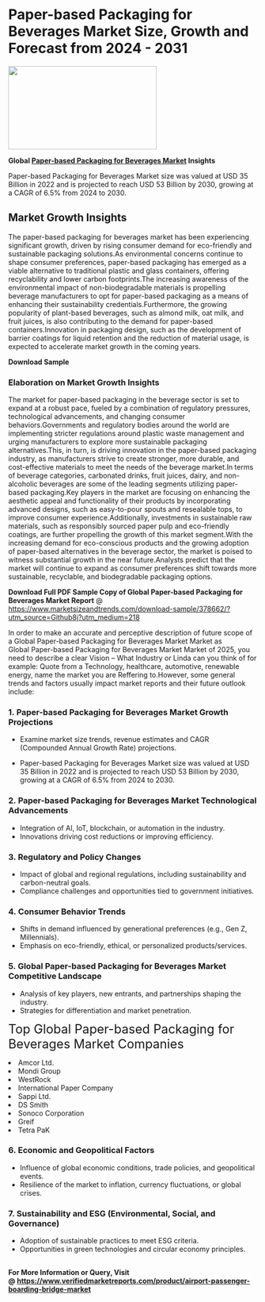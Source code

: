 <H1>Paper-based Packaging for Beverages Market Size, Growth and Forecast from 2024 - 2031</H1><img class="aligncenter size-medium wp-image-584254" src="https://thirdeyenews.in/wp-content/uploads/2024/09/Global-Market-Research-300x168.jpeg" alt="" width="300" height="168" /><p><strong>Global&nbsp;<a href="https://www.marketsizeandtrends.com/download-sample/378662/?utm_source=Github8j?utm_medium=218">Paper-based Packaging for Beverages Market</a> Insights</strong></p><p>Paper-based Packaging for Beverages Market size was valued at USD 35 Billion in 2022 and is projected to reach USD 53 Billion by 2030, growing at a CAGR of 6.5% from 2024 to 2030.</p><p><h2>Market Growth Insights</h2> The paper-based packaging for beverages market has been experiencing significant growth, driven by rising consumer demand for eco-friendly and sustainable packaging solutions.As environmental concerns continue to shape consumer preferences, paper-based packaging has emerged as a viable alternative to traditional plastic and glass containers, offering recyclability and lower carbon footprints.The increasing awareness of the environmental impact of non-biodegradable materials is propelling beverage manufacturers to opt for paper-based packaging as a means of enhancing their sustainability credentials.Furthermore, the growing popularity of plant-based beverages, such as almond milk, oat milk, and fruit juices, is also contributing to the demand for paper-based containers.Innovation in packaging design, such as the development of barrier coatings for liquid retention and the reduction of material usage, is expected to accelerate market growth in the coming years.<p><strong>Download Sample</strong></p> <h3>Elaboration on Market Growth Insights</h3> The market for paper-based packaging in the beverage sector is set to expand at a robust pace, fueled by a combination of regulatory pressures, technological advancements, and changing consumer behaviors.Governments and regulatory bodies around the world are implementing stricter regulations around plastic waste management and urging manufacturers to explore more sustainable packaging alternatives.This, in turn, is driving innovation in the paper-based packaging industry, as manufacturers strive to create stronger, more durable, and cost-effective materials to meet the needs of the beverage market.In terms of beverage categories, carbonated drinks, fruit juices, dairy, and non-alcoholic beverages are some of the leading segments utilizing paper-based packaging.Key players in the market are focusing on enhancing the aesthetic appeal and functionality of their products by incorporating advanced designs, such as easy-to-pour spouts and resealable tops, to improve consumer experience.Additionally, investments in sustainable raw materials, such as responsibly sourced paper pulp and eco-friendly coatings, are further propelling the growth of this market segment.With the increasing demand for eco-conscious products and the growing adoption of paper-based alternatives in the beverage sector, the market is poised to witness substantial growth in the near future.Analysts predict that the market will continue to expand as consumer preferences shift towards more sustainable, recyclable, and biodegradable packaging options.<p><span class=""><strong>Download Full PDF Sample Copy of Global Paper-based Packaging for Beverages Market Report</strong> @ <a href="https://www.marketsizeandtrends.com/download-sample/378662/?utm_source=Github8j?utm_medium=218" target="_blank">https://www.marketsizeandtrends.com/download-sample/378662/?utm_source=Github8j?utm_medium=218</a></span></p><p>In order to make an accurate and perceptive description of future scope of a Global&nbsp;Paper-based Packaging for Beverages Market Market as Global&nbsp;Paper-based Packaging for Beverages Market Market of 2025, you need to describe a clear Vision &ndash; What Industry or Linda can you think of for example: Quote from a Technology, healthcare, automotive, renewable energy, name the market you are Reffering to.However, some general trends and factors usually impact market reports and their future outlook include:</p><h3>1.&nbsp;<strong>Paper-based Packaging for Beverages Market Growth Projections</strong></h3><ul><li>Examine market size trends, revenue estimates and CAGR (Compounded Annual Growth Rate) projections.</li><li><p>Paper-based Packaging for Beverages Market size was valued at USD 35 Billion in 2022 and is projected to reach USD 53 Billion by 2030, growing at a CAGR of 6.5% from 2024 to 2030.</p></li></ul><h3>2.&nbsp;<strong>Paper-based Packaging for Beverages Market Technological Advancements</strong></h3><ul><li>Integration of AI, IoT, blockchain, or automation in the industry.</li><li>Innovations driving cost reductions or improving efficiency.</li></ul><h3>3.&nbsp;<strong>Regulatory and Policy Changes</strong></h3><ul><li>Impact of global and regional regulations, including sustainability and carbon-neutral goals.</li><li>Compliance challenges and opportunities tied to government initiatives.</li></ul><h3>4.&nbsp;<strong>Consumer Behavior Trends</strong></h3><ul><li>Shifts in demand influenced by generational preferences (e.g., Gen Z, Millennials).</li><li>Emphasis on eco-friendly, ethical, or personalized products/services.</li></ul><h3>5.&nbsp;<strong>Global Paper-based Packaging for Beverages Market Competitive Landscape</strong></h3><ul><li>Analysis of key players, new entrants, and partnerships shaping the industry.</li><li>Strategies for differentiation and market penetration.</li></ul><p data-pm-slice="1 1 []"><span style="color: inherit; font-family: inherit; font-size: 25px;">Top Global Paper-based Packaging for Beverages Market Companies</span></p><div class="" data-test-id=""><p><li>Amcor Ltd.</li><li> Mondi Group</li><li> WestRock</li><li> International Paper Company</li><li> Sappi Ltd.</li><li> DS Smith</li><li> Sonoco Corporation</li><li> Greif</li><li> Tetra PaK</li></p></div><h3>6.&nbsp;<strong>Economic and Geopolitical Factors</strong></h3><ul><li>Influence of global economic conditions, trade policies, and geopolitical events.</li><li>Resilience of the market to inflation, currency fluctuations, or global crises.</li></ul><h3>7.&nbsp;<strong>Sustainability and ESG (Environmental, Social, and Governance)</strong></h3><ul><li>Adoption of sustainable practices to meet ESG criteria.</li><li>Opportunities in green technologies and circular economy principles.</li></ul><h2><strong style="font-size: 14px;">For More Information or Query, Visit @&nbsp;</strong><a style="background-color: #ffffff; font-size: 14px;" href="https://www.marketsizeandtrends.com/report/paper-based-packaging-for-beverages-market/" target="_blank">https://www.verifiedmarketreports.com/product/airport-passenger-boarding-bridge-market</a></h2>